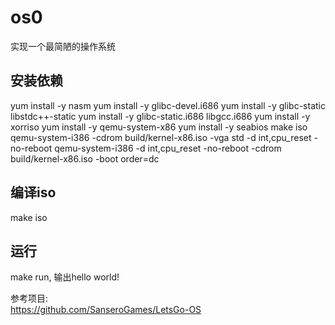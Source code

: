 # os0
实现一个最简陋的操作系统

## 安装依赖
yum install -y nasm
yum install -y glibc-devel.i686
yum install -y glibc-static libstdc++-static
yum install -y glibc-static.i686 libgcc.i686
yum install -y xorriso
yum install -y qemu-system-x86
yum install -y seabios
make iso
qemu-system-i386 -cdrom build/kernel-x86.iso -vga std -d int,cpu_reset -no-reboot
qemu-system-i386 -d int,cpu_reset -no-reboot -cdrom build/kernel-x86.iso -boot order=dc

## 编译iso
make iso

## 运行
make run, 输出hello world!

参考项目:  
https://github.com/SanseroGames/LetsGo-OS